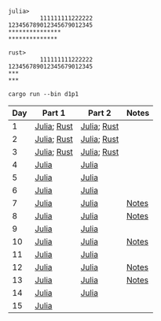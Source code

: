 ```
julia>
         111111111222222
123456789012345679012345
***************
**************

rust>
         111111111222222
123456789012345679012345
***
***
```

```shell
cargo run --bin d1p1
```

| Day  | Part 1 | Part 2 | Notes |
| ------------- | ------------- | ------------- | ------------- |
| 1  | [Julia](https://github.com/ianwineman/aoc-2024/blob/main/julia/d1p1.jl); [Rust](https://github.com/ianwineman/aoc-2024/blob/main/rust/src/bin/d1p1.rs) | [Julia](https://github.com/ianwineman/aoc-2024/blob/main/julia/d1p2.jl); [Rust](https://github.com/ianwineman/aoc-2024/blob/main/rust/src/bin/d1p2.rs)  | |
| 2  | [Julia](https://github.com/ianwineman/aoc-2024/blob/main/julia/d2p1.jl); [Rust](https://github.com/ianwineman/aoc-2024/blob/main/rust/src/bin/d2p1.rs) | [Julia](https://github.com/ianwineman/aoc-2024/blob/main/julia/d2p2.jl); [Rust](https://github.com/ianwineman/aoc-2024/blob/main/rust/src/bin/d2p2.rs)  | |
| 3  | [Julia](https://github.com/ianwineman/aoc-2024/blob/main/julia/d3p1.jl); [Rust](https://github.com/ianwineman/aoc-2024/blob/main/rust/src/bin/d3p1.rs) | [Julia](https://github.com/ianwineman/aoc-2024/blob/main/julia/d3p2.jl); [Rust](https://github.com/ianwineman/aoc-2024/blob/main/rust/src/bin/d3p2.rs)  | |
| 4  | [Julia](https://github.com/ianwineman/aoc-2024/blob/main/julia/d4p1.jl) | [Julia](https://github.com/ianwineman/aoc-2024/blob/main/julia/d4p2.jl) | |
| 5  | [Julia](https://github.com/ianwineman/aoc-2024/blob/main/julia/d5p1.jl) | [Julia](https://github.com/ianwineman/aoc-2024/blob/main/julia/d5p2.jl) | |
| 6  | [Julia](https://github.com/ianwineman/aoc-2024/blob/main/julia/d6p1.jl) | [Julia](https://github.com/ianwineman/aoc-2024/blob/main/julia/d6p2.jl) | |
| 7  | [Julia](https://github.com/ianwineman/aoc-2024/blob/main/julia/d7p1.jl) | [Julia](https://github.com/ianwineman/aoc-2024/blob/main/julia/d7p2.jl) | [Notes](https://github.com/ianwineman/aoc-2024/blob/main/notes/d7.md) |
| 8  | [Julia](https://github.com/ianwineman/aoc-2024/blob/main/julia/d8p1.jl) | [Julia](https://github.com/ianwineman/aoc-2024/blob/main/julia/d8p2.jl) | [Notes](https://github.com/ianwineman/aoc-2024/blob/main/notes/d8.md) |
| 9  | [Julia](https://github.com/ianwineman/aoc-2024/blob/main/julia/d9p1.jl) | [Julia](https://github.com/ianwineman/aoc-2024/blob/main/julia/d9p2.jl) |  |
| 10  | [Julia](https://github.com/ianwineman/aoc-2024/blob/main/julia/d10p1.jl) | [Julia](https://github.com/ianwineman/aoc-2024/blob/main/julia/d10p2.jl) | [Notes](https://github.com/ianwineman/aoc-2024/blob/main/notes/d10.md) |
| 11  | [Julia](https://github.com/ianwineman/aoc-2024/blob/main/julia/d11p1.jl) | [Julia](https://github.com/ianwineman/aoc-2024/blob/main/julia/d11p2.jl) |  |
| 12  | [Julia](https://github.com/ianwineman/aoc-2024/blob/main/julia/d12p1.jl) | [Julia](https://github.com/ianwineman/aoc-2024/blob/main/julia/d12p2.jl) | [Notes](https://github.com/ianwineman/aoc-2024/blob/main/notes/d12.md) |
| 13  | [Julia](https://github.com/ianwineman/aoc-2024/blob/main/julia/d13p1.jl) | [Julia](https://github.com/ianwineman/aoc-2024/blob/main/julia/d13p2.jl) | [Notes](https://github.com/ianwineman/aoc-2024/blob/main/notes/d13.md) |
| 14  | [Julia](https://github.com/ianwineman/aoc-2024/blob/main/julia/d14p1.jl) | [Julia](https://github.com/ianwineman/aoc-2024/blob/main/julia/d14p2.jl) |  |
| 15  | [Julia](https://github.com/ianwineman/aoc-2024/blob/main/julia/d15p1.jl) |  |  |